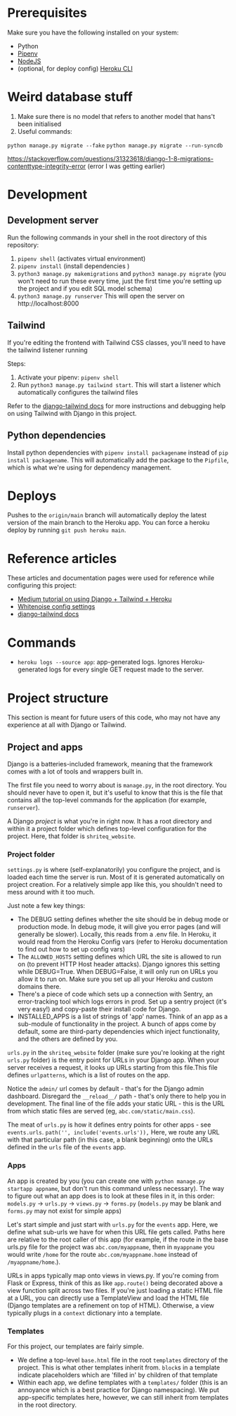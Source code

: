 # Prerequisites
Make sure you have the following installed on your system:
* Python
* [Pipenv](https://pypi.org/project/pipenv/)
* [NodeJS](https://github.com/nvm-sh/nvm)
* (optional, for deploy config) [Heroku CLI](https://devcenter.heroku.com/articles/heroku-cli)

# Weird database stuff
1. Make sure there is no model that refers to another model that hans't been initialised
2. Useful commands:

`python manage.py migrate --fake`
`python manage.py migrate --run-syncdb`

https://stackoverflow.com/questions/31323618/django-1-8-migrations-contenttype-integrity-error (error I was getting earlier)

# Development
## Development server
Run the following commands in your shell in the root directory of this repository:
1. `pipenv shell` (activates virtual environment)
2. `pipenv install` (install dependencies )
3. `python3 manage.py makemigrations` and `python3 manage.py migrate` (you won't need to run these every time, just the first time you're setting up the project and if you edit SQL model schema)
5. `python3 manage.py runserver`
This will open the server on http://localhost:8000

## Tailwind
If you're editing the frontend with Tailwind CSS classes, you'll need to have the tailwind listener running

Steps:
1. Activate your pipenv: `pipenv shell`
2. Run `python3 manage.py tailwind start`. This will start a listener which automatically configures the tailwind files

Refer to the [django-tailwind docs](https://django-tailwind.readthedocs.io/en/latest/installation.html) for more instructions and debugging help on using Tailwind with Django in this project.

## Python dependencies
Install python dependencies with `pipenv install packagename` instead of `pip install packagename`. This will automatically add the package to the `Pipfile`, which is what we're using for dependency management.

# Deploys
Pushes to the `origin/main` branch will automatically deploy the latest version of the main branch to the Heroku app. You can force a heroku deploy by running `git push heroku main`. 

# Reference articles
These articles and documentation pages were used for reference while configuring this project:
* [Medium tutorial on using Django + Tailwind + Heroku](https://medium.com/@phuitsing/heroku-buildpack-for-django-tailwind-de96be543f9)
* [Whitenoise config settings](http://whitenoise.evans.io/en/stable/django.html)
* [django-tailwind docs](https://django-tailwind.readthedocs.io/en/latest/installation.html)

# Commands
* `heroku logs --source app`: app-generated logs. Ignores Heroku-generated logs for every single GET request made to the server.

# Project structure
This section is meant for future users of this code, who may not have any experience at all with Django or Tailwind.

## Project and apps
Django is a batteries-included framework, meaning that the framework comes with a lot of tools and wrappers built in.

The first file you need to worry about is `manage.py`, in the root directory. You should never have to open it, but it's useful to know that this is the file that contains all the top-level commands for the application (for example, `runserver`).

A Django _project_ is what you're in right now. It has a root directory and within it a project folder which defines top-level configuration for the project. Here, that folder is `shriteq_website`. 
### Project folder
`settings.py` is where (self-explanatorily) you configure the project, and is loaded each time the server is run. Most of it is generated automatically on project creation. For a relatively simple app like this, you shouldn't need to mess around with it too much. 

Just note a few key things:
* The DEBUG setting defines whether the site should be in debug mode or production mode. In debug mode, it will give you error pages (and will generally be slower). Locally, this reads from a .env file. In Heroku, it would read from the Heroku Config vars (refer to Heroku documentation to find out how to set up config vars)
* The `ALLOWED_HOSTS` setting defines which URL the site is allowed to run on (to prevent HTTP Host header attacks). Django ignores this setting while DEBUG=True. When DEBUG=False, it will only run on URLs you allow it to run on. Make sure you set up all your Heroku and custom domains there.
* There's a piece of code which sets up a connection with Sentry, an error-tracking tool which logs errors in prod. Set up a sentry project (it's very easy!) and copy-paste their install code for Django.
* INSTALLED_APPS is a list of strings of 'app' names. Think of an app as a sub-module of functionality in the project. A bunch of apps come by default, some are third-party dependencies which inject functionality, and the others are defined by you.

`urls.py` in the `shriteq_website` folder (make sure you're looking at the right `urls.py` folder) is the entry point for URLs in your Django app. When your server receives a request, it looks up URLs starting from this file.This file defines `urlpatterns`, which is a list of routes on the app. 

Notice the `admin/` url comes by default - that's for the Django admin dashboard. Disregard the `__reload__/` path - that's only there to help you in development. The final line of the file adds your static URL - this is the URL from which static files are served (eg, `abc.com/static/main.css`).

The meat of `urls.py` is how it defines entry points for other apps - see `events.urls`. 
```path('', include('events.urls')),```
Here, we route any URL with that particular path (in this case, a blank beginning) onto the URLs defined in the `urls` file of the `events` app.

### Apps
An app is created by you (you can create one with `python manage.py startapp appname`, but don't run this command unless necessary). 
The way to figure out what an app does is to look at these files in it, in this order:
`models.py` -> `urls.py` -> `views.py` -> `forms.py` (`models.py` may be blank and `forms.py` may not exist for simple apps)

Let's start simple and just start with `urls.py` for the `events` app. Here, we define what sub-urls we have for when this URL file gets called. Paths here are relative to the root caller of this app (for example, if the route in the base urls.py file for the project was `abc.com/myappname`, then in `myappname` you would write `/home` for the route `abc.com/myappname.home` instead of `/myappname/home`.).

URLs in apps typically map onto views in views.py. If you're coming from Flask or Express, think of this as like `app.route()` being decorated above a view function split across two files.
If you're just loading a static HTML file at a URL, you can directly use a TemplateView and load the HTML file (Django templates are a refinement on top of HTML). Otherwise, a view typically plugs in a `context` dictionary into a template.

### Templates
For this project, our templates are fairly simple. 

* We define a top-level `base.html` file in the root `templates` directory of the project. This is what other templates inherit from. `block`s in a template indicate placeholders which are 'filled in' by children of that template
* Within each app, we define templates with a `templates/` folder (this is an annoyance which is a best practice for Django namespacing). We put app-specific templates here, however, we can still inherit from templates in the root directory.